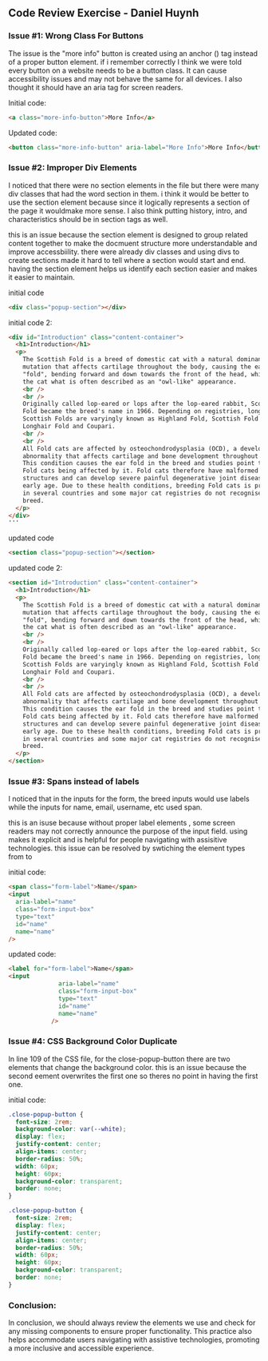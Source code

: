 ## Code Review Exercise - Daniel Huynh

### Issue #1: Wrong Class For Buttons

The issue is the "more info" button is created using an anchor (<a>) tag instead of a proper button element. if i remember correctly I think we were told every button on a website needs to be a button class. It can cause accessibility issues and may not behave the same for all devices. I also thought it should have an aria tag for screen readers.

Initial code:

```html
<a class="more-info-button">More Info</a>
```

Updated code:

```html
<button class="more-info-button" aria-label="More Info">More Info</button>
```

### Issue #2: Improper Div Elements

I noticed that there were no section elements in the file but there were many div classes that had the word section in them.
i think it would be better to use the section element because since it logically represents a section of the page it wouldmake more sense. I also think putting history, intro, and characteristics should be in section tags as well.

this is an issue because the section element is designed to group related content together to make the docmuent structure more understandable and improve accessbiility. there were already div classes and using divs to create sections made it hard to tell where a section would start and end. having the section element helps us identify each section easier and makes it easier to maintain.

initial code

```html
<div class="popup-section"></div>
```

initial code 2:

```html
<div id="Introduction" class="content-container">
  <h1>Introduction</h1>
  <p>
    The Scottish Fold is a breed of domestic cat with a natural dominant gene
    mutation that affects cartilage throughout the body, causing the ears to
    "fold", bending forward and down towards the front of the head, which gives
    the cat what is often described as an "owl-like" appearance.
    <br />
    <br />
    Originally called lop-eared or lops after the lop-eared rabbit, Scottish
    Fold became the breed's name in 1966. Depending on registries, longhaired
    Scottish Folds are varyingly known as Highland Fold, Scottish Fold Longhair,
    Longhair Fold and Coupari.
    <br />
    <br />
    All Fold cats are affected by osteochondrodysplasia (OCD), a developmental
    abnormality that affects cartilage and bone development throughout the body.
    This condition causes the ear fold in the breed and studies point to all
    Fold cats being affected by it. Fold cats therefore have malformed bone
    structures and can develop severe painful degenerative joint diseases at an
    early age. Due to these health conditions, breeding Fold cats is prohibited
    in several countries and some major cat registries do not recognise the cat
    breed.
  </p>
</div>
'''
```

updated code

```html
<section class="popup-section"></section>
```

updated code 2:

```html
<section id="Introduction" class="content-container">
  <h1>Introduction</h1>
  <p>
    The Scottish Fold is a breed of domestic cat with a natural dominant gene
    mutation that affects cartilage throughout the body, causing the ears to
    "fold", bending forward and down towards the front of the head, which gives
    the cat what is often described as an "owl-like" appearance.
    <br />
    <br />
    Originally called lop-eared or lops after the lop-eared rabbit, Scottish
    Fold became the breed's name in 1966. Depending on registries, longhaired
    Scottish Folds are varyingly known as Highland Fold, Scottish Fold Longhair,
    Longhair Fold and Coupari.
    <br />
    <br />
    All Fold cats are affected by osteochondrodysplasia (OCD), a developmental
    abnormality that affects cartilage and bone development throughout the body.
    This condition causes the ear fold in the breed and studies point to all
    Fold cats being affected by it. Fold cats therefore have malformed bone
    structures and can develop severe painful degenerative joint diseases at an
    early age. Due to these health conditions, breeding Fold cats is prohibited
    in several countries and some major cat registries do not recognise the cat
    breed.
  </p>
</section>
```

### Issue #3: Spans instead of labels

I noticed that in the inputs for the form, the breed inputs would use labels while the inputs for name, email, username, etc used span.

this is an isuse because without proper label elements , some screen readers may not correctly announce the purpose of the input field. using <label> makes it explicit and is helpful for people navigating with assisitive technologies. this issue can be resolved by swtiching the element types from <span class> to <label for>

initial code:

```html
<span class="form-label">Name</span>
<input
  aria-label="name"
  class="form-input-box"
  type="text"
  id="name"
  name="name"
/>
```

updated code:

```html
<label for="form-label">Name</span>
<input
              aria-label="name"
              class="form-input-box"
              type="text"
              id="name"
              name="name"
            />
```

### Issue #4: CSS Background Color Duplicate

In line 109 of the CSS file, for the close-popup-button there are two elements that change the background color.
this is an issue because the second eement overwrites the first one so theres no point in having the first one.

initial code:

```css
.close-popup-button {
  font-size: 2rem;
  background-color: var(--white);
  display: flex;
  justify-content: center;
  align-items: center;
  border-radius: 50%;
  width: 60px;
  height: 60px;
  background-color: transparent;
  border: none;
}
```

```css
.close-popup-button {
  font-size: 2rem;
  display: flex;
  justify-content: center;
  align-items: center;
  border-radius: 50%;
  width: 60px;
  height: 60px;
  background-color: transparent;
  border: none;
}
```

### Conclusion:

In conclusion, we should always review the elements we use and check for any missing components to ensure proper functionality. This practice also helps accommodate users navigating with assistive technologies, promoting a more inclusive and accessible experience.
